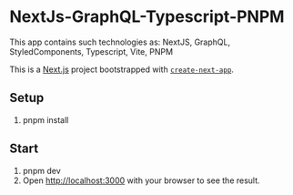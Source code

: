 # NextJs-GraphQL-Typescript-PNPM
This app contains such technologies as: NextJS, GraphQL, StyledComponents, Typescript, Vite, PNPM

This is a [Next.js](https://nextjs.org/) project bootstrapped with [`create-next-app`](https://github.com/vercel/next.js/tree/canary/packages/create-next-app).

## Setup
1. pnpm install

## Start
1. pnpm dev
2. Open [http://localhost:3000](http://localhost:3000) with your browser to see the result.
